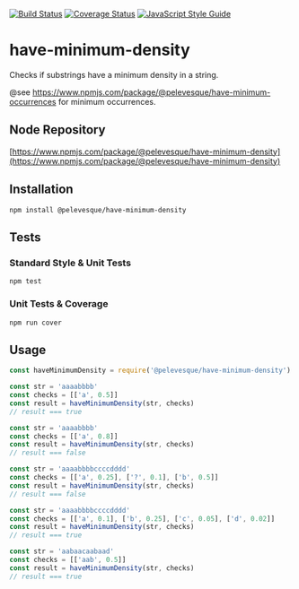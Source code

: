 [![Build Status](https://travis-ci.org/pelevesque/have-minimum-density.svg?branch=master)](https://travis-ci.org/pelevesque/have-minimum-density)
[![Coverage Status](https://coveralls.io/repos/github/pelevesque/have-minimum-density/badge.svg?branch=master)](https://coveralls.io/github/pelevesque/have-minimum-density?branch=master)
[![JavaScript Style Guide](https://img.shields.io/badge/code_style-standard-brightgreen.svg)](https://standardjs.com)

# have-minimum-density

Checks if substrings have a minimum density in a string.

@see https://www.npmjs.com/package/@pelevesque/have-minimum-occurrences for minimum occurrences.

## Node Repository

[https://www.npmjs.com/package/@pelevesque/have-minimum-density](https://www.npmjs.com/package/@pelevesque/have-minimum-density)

## Installation

`npm install @pelevesque/have-minimum-density`

## Tests

### Standard Style & Unit Tests

`npm test`

### Unit Tests & Coverage

`npm run cover`

## Usage

```js
const haveMinimumDensity = require('@pelevesque/have-minimum-density')
```

```js
const str = 'aaaabbbb'
const checks = [['a', 0.5]]
const result = haveMinimumDensity(str, checks)
// result === true
```

```js
const str = 'aaaabbbb'
const checks = [['a', 0.8]]
const result = haveMinimumDensity(str, checks)
// result === false
```

```js
const str = 'aaaabbbbccccdddd'
const checks = [['a', 0.25], ['?', 0.1], ['b', 0.5]]
const result = haveMinimumDensity(str, checks)
// result === false
```

```js
const str = 'aaaabbbbccccdddd'
const checks = [['a', 0.1], ['b', 0.25], ['c', 0.05], ['d', 0.02]]
const result = haveMinimumDensity(str, checks)
// result === true
```

```js
const str = 'aabaacaabaad'
const checks = [['aab', 0.5]]
const result = haveMinimumDensity(str, checks)
// result === true
```
